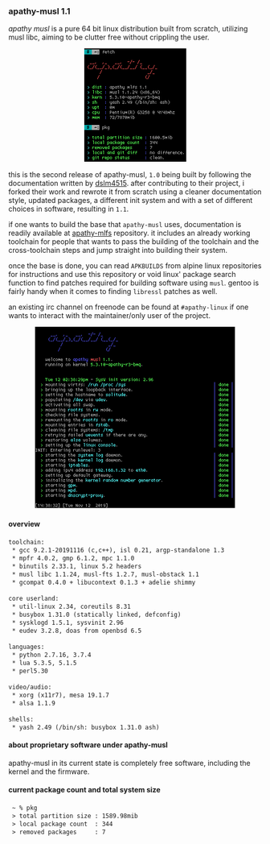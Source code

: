 ### apathy-musl 1.1
*apathy musl* is a pure 64 bit linux distribution built from scratch, utilizing musl libc, aiming to be clutter free without crippling the user.

<p align="center"><img src="https://raw.githubusercontent.com/mssx86/apathy/apathy-musl/assets/fetch.png"></p>

this is the second release of apathy-musl, `1.0` being built by following the documentation written by [dslm4515](https://github.com/dslm4515). after contributing to their project, i forked their work and rewrote it from scratch using a cleaner documentation style, updated packages, a different init system and with a set of different choices in software, resulting in `1.1`.

if one wants to build the base that `apathy-musl` uses, documentation is readily available at [apathy-mlfs](https://github.com/mssx86/apathy-mlfs) repository. it includes an already working toolchain for people that wants to pass the building of the toolchain and the cross-toolchain steps and jump straight into building their system.

once the base is done, you can read `APKBUILDS` from alpine linux repositories for instructions and use this repository or void linux' package search function to find patches required for building software using `musl`. gentoo is fairly handy when it comes to finding `libressl` patches as well.

an existing irc channel on freenode can be found at `#apathy-linux` if one wants to interact with the maintainer/only user of the project.

<p align="center"><img src="https://raw.githubusercontent.com/mssx86/apathy/apathy-musl/assets/init.png"></p>

#### overview
```
toolchain:
 * gcc 9.2.1-20191116 (c,c++), isl 0.21, argp-standalone 1.3
 * mpfr 4.0.2, gmp 6.1.2, mpc 1.1.0
 * binutils 2.33.1, linux 5.2 headers
 * musl libc 1.1.24, musl-fts 1.2.7, musl-obstack 1.1
 * gcompat 0.4.0 + libucontext 0.1.3 + adelie shimmy

core userland:
 * util-linux 2.34, coreutils 8.31
 * busybox 1.31.0 (statically linked, defconfig)
 * sysklogd 1.5.1, sysvinit 2.96
 * eudev 3.2.8, doas from openbsd 6.5

languages:
 * python 2.7.16, 3.7.4
 * lua 5.3.5, 5.1.5
 * perl5.30

video/audio:
 * xorg (x11r7), mesa 19.1.7
 * alsa 1.1.9

shells:
 * yash 2.49 (/bin/sh: busybox 1.31.0 ash)
```

#### about proprietary software under apathy-musl
apathy-musl in its current state is completely free software, including the kernel and the firmware.

#### current package count and total system size
```
 ~ % pkg
 > total partition size : 1589.98mib
 > local package count  : 344
 > removed packages     : 7
```
